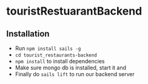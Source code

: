 # touristRestuarantBackend

## Installation
* Run `npm install sails -g`
* `cd tourist_restaurants-backend`
* `npm install` to install dependencies
* Make sure mongo db is installed, start it and 
* Finally do `sails lift` to run our backend server
